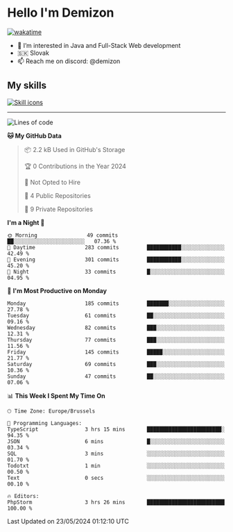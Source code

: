 # Hello I'm Demizon
[![wakatime](https://wakatime.com/badge/user/6ad1949f-d6d7-44f9-9eee-c35e54cc499b.svg)](https://wakatime.com/@6ad1949f-d6d7-44f9-9eee-c35e54cc499b)
- 👀 I’m interested in Java and Full-Stack Web development
- 🇸🇰 Slovak
- 📫 Reach me on discord: @demizon

## My skills
[![Skill icons](https://skillicons.dev/icons?i=java,js,ts,html,css,react,nextjs,tailwind,supabase,py,git,docker,linux,mysql,postgres,mongo&theme=dark)](https://github.com/Demizon3433)

---

<!--START_SECTION:waka-->
![Lines of code](https://img.shields.io/badge/From%20Hello%20World%20I%27ve%20Written-189.6%20thousand%20lines%20of%20code-blue)

**🐱 My GitHub Data** 

> 📦 2.2 kB Used in GitHub's Storage 
 > 
> 🏆 0 Contributions in the Year 2024
 > 
> 🚫 Not Opted to Hire
 > 
> 📜 4 Public Repositories 
 > 
> 🔑 9 Private Repositories 
 > 
**I'm a Night 🦉** 

```text
🌞 Morning                49 commits          ██░░░░░░░░░░░░░░░░░░░░░░░   07.36 % 
🌆 Daytime                283 commits         ███████████░░░░░░░░░░░░░░   42.49 % 
🌃 Evening                301 commits         ███████████░░░░░░░░░░░░░░   45.20 % 
🌙 Night                  33 commits          █░░░░░░░░░░░░░░░░░░░░░░░░   04.95 % 
```
📅 **I'm Most Productive on Monday** 

```text
Monday                   185 commits         ███████░░░░░░░░░░░░░░░░░░   27.78 % 
Tuesday                  61 commits          ██░░░░░░░░░░░░░░░░░░░░░░░   09.16 % 
Wednesday                82 commits          ███░░░░░░░░░░░░░░░░░░░░░░   12.31 % 
Thursday                 77 commits          ███░░░░░░░░░░░░░░░░░░░░░░   11.56 % 
Friday                   145 commits         █████░░░░░░░░░░░░░░░░░░░░   21.77 % 
Saturday                 69 commits          ███░░░░░░░░░░░░░░░░░░░░░░   10.36 % 
Sunday                   47 commits          ██░░░░░░░░░░░░░░░░░░░░░░░   07.06 % 
```


📊 **This Week I Spent My Time On** 

```text
🕑︎ Time Zone: Europe/Brussels

💬 Programming Languages: 
TypeScript               3 hrs 15 mins       ████████████████████████░   94.35 % 
JSON                     6 mins              █░░░░░░░░░░░░░░░░░░░░░░░░   03.34 % 
SQL                      3 mins              ░░░░░░░░░░░░░░░░░░░░░░░░░   01.70 % 
Todotxt                  1 min               ░░░░░░░░░░░░░░░░░░░░░░░░░   00.50 % 
Text                     0 secs              ░░░░░░░░░░░░░░░░░░░░░░░░░   00.10 % 

🔥 Editors: 
PhpStorm                 3 hrs 26 mins       █████████████████████████   100.00 % 
```


 Last Updated on 23/05/2024 01:12:10 UTC
<!--END_SECTION:waka-->

